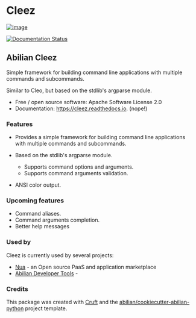 # Cleez

[![image](https://img.shields.io/pypi/v/cleez.svg)](https://pypi.python.org/pypi/cleez)

[![Documentation Status](https://readthedocs.org/projects/cleez/badge/?version=latest)](https://cleez.readthedocs.io/en/latest/?version=latest)


## Abilian Cleez

Simple framework for building command line applications with multiple
commands and subcommands.

Similar to Cleo, but based on the stdlib\'s argparse module.

- Free / open source software: Apache Software License 2.0
- Documentation: <https://cleez.readthedocs.io>. (nope!)


### Features

- Provides a simple framework for building command line applications with multiple commands and subcommands.

- Based on the stdlib\'s argparse module.

  - Supports command options and arguments.
  - Supports command arguments validation.

- ANSI color output.


### Upcoming features

- Command aliases.
- Command arguments completion.
- Better help messages


### Used by

Cleez is currently used by several projects:

- [Nua](https://github.com/abilian/nua) - an Open source PaaS and application marketplace
- [Abilian Developer Tools](https://github.com/abilian/abilian-devtools) - 


### Credits

This package was created with [Cruft](https://cruft.github.io/cruft/) and the
[abilian/cookiecutter-abilian-python](https://github.com/abilian/cookiecutter-abilian-python)
project template.
